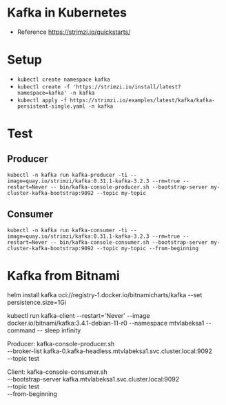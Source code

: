 # Kafka in Kubernetes
- Reference https://strimzi.io/quickstarts/

# Setup
- ``` kubectl create namespace kafka ```
- ```kubectl create -f 'https://strimzi.io/install/latest?namespace=kafka' -n kafka```
- ```kubectl apply -f https://strimzi.io/examples/latest/kafka/kafka-persistent-single.yaml -n kafka``` 

# Test
## Producer
```
kubectl -n kafka run kafka-producer -ti --image=quay.io/strimzi/kafka:0.31.1-kafka-3.2.3 --rm=true --restart=Never -- bin/kafka-console-producer.sh --bootstrap-server my-cluster-kafka-bootstrap:9092 --topic my-topic
```

## Consumer
```
kubectl -n kafka run kafka-consumer -ti --image=quay.io/strimzi/kafka:0.31.1-kafka-3.2.3 --rm=true --restart=Never -- bin/kafka-console-consumer.sh --bootstrap-server my-cluster-kafka-bootstrap:9092 --topic my-topic --from-beginning
```
# Kafka from Bitnami
helm install kafka oci://registry-1.docker.io/bitnamicharts/kafka --set persistence.size=1Gi

kubectl run kafka-client --restart='Never' --image docker.io/bitnami/kafka:3.4.1-debian-11-r0 --namespace mtvlabeksa1 --command -- sleep infinity

Producer:
kafka-console-producer.sh \
            --broker-list kafka-0.kafka-headless.mtvlabeksa1.svc.cluster.local:9092 \
            --topic test

Client:
kafka-console-consumer.sh \
            --bootstrap-server kafka.mtvlabeksa1.svc.cluster.local:9092 \
            --topic test \
            --from-beginning            

